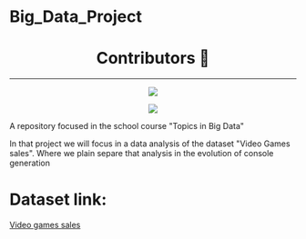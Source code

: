 # Big_Data_Project


 
      
<h1 align='center' font-family: 'Roboto'>Contributors 🐍</h1>
<hr>
<div class='main' display:"flex"; align="center">
  <a href='https://github.com/hermeson883?tab=repositories'><img src="https://avatars.githubusercontent.com/u/72263429?s=400&u=40bcc48d6b0edb21dc726fc26e5be003f3f93ac6&v=4" border-radius:20px></a>
 
  <a href='https://github.com/gabrielsoares40940/'><img src="https://avatars.githubusercontent.com/u/64994893?v=4" border-radius:20px></a>
</div>

A repository focused in the school course "Topics in Big Data"

In that project we will focus in a data analysis of the dataset "Video Games sales". Where we plain separe that analysis in the evolution of console generation

# Dataset link:
<a href= "https://www.kaggle.com/datasets/gregorut/videogamesales">Video games sales<a>
</div>

